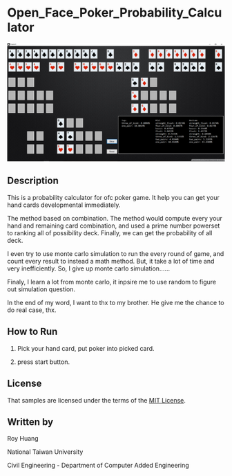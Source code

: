 # Open_Face_Poker_Probability_Calculator

![thumbnail](poker_interface/ui.PNG)

## Description

This is a probability calculator for ofc poker game. It help you can get your hand cards developmental immediately.

The method based on combination. The method would compute every your hand and remaining card combination, and used a prime number powerset to ranking all of possibility deck. Finally, we can get the probability of all deck.

I even try to use monte carlo simulation to run the every round of game, and count every result to instead a math method. But, it take a lot of time and very inefficiently. So, I give up monte carlo simulation......

Finaly, I learn a lot from monte carlo, it inpsire me to use random to figure out simulation question.

In the end of my word, I want to thx to my brother. He give me the chance to do real case, thx.

## How to Run

1. Pick your hand card, put poker into picked card.

2. press start button.

## License

That samples are licensed under the terms of the [MIT License](http://opensource.org/licenses/MIT).



## Written by

Roy Huang <br />

National Taiwan University<br />

Civil Engineering - Department of Computer Added Engineering<br />
